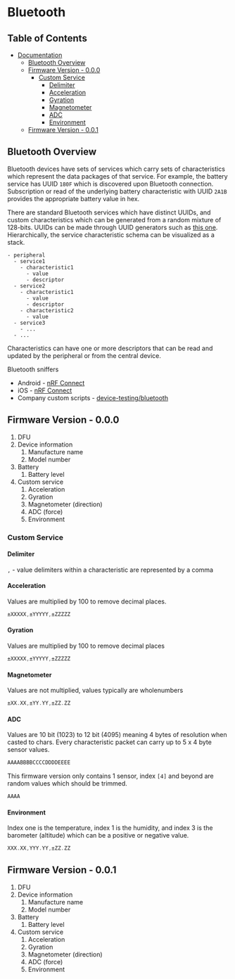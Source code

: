 # Bluetooth

## Table of Contents

- [Documentation](#documentation)
  * [Bluetooth Overview](#bluetooth-overview)
  * [Firmware Version - 0.0.0](#firmware-version---000)
    + [Custom Service](#custom-service)
      - [Delimiter](#delimiter)
      - [Acceleration](#acceleration)
      - [Gyration](#gyration)
      - [Magnetometer](#magnetometer)
      - [ADC](#adc)
      - [Environment](#environment)
  * [Firmware Version - 0.0.1](#firmware-version---001)

## Bluetooth Overview

Bluetooth devices have sets of services which carry sets of characteristics which represent the data packages of that service. For example, the battery service has UUID `180F` which is discovered upon Bluetooth connection. Subscription or read of the underlying battery characteristic with UUID `2A1B` provides the appropriate battery value in hex.

There are standard Bluetooth services which have distinct UUIDs, and custom characteristics which can be generated from a random mixture of 128-bits. UUIDs can be made through UUID generators such as [this one](https://www.uuidgenerator.net/). Hierarchically, the service characteristic schema can be visualized as a stack.

```
- peripheral
  - service1
    - characteristic1
      - value
      - descriptor
  - service2
    - characteristic1
      - value
      - descriptor
    - characteristic2
      - value
  - service3
    - ...
  - ...
```

Characteristics can have one or more descriptors that can be read and updated by the peripheral or from the central device.

Bluetooth sniffers
- Android - [nRF Connect](https://play.google.com/store/apps/details?id=no.nordicsemi.android.mcp&hl=en_US&gl=US)
- iOS - [nRF Connect](https://apps.apple.com/us/app/nrf-connect-bluetooth-app/id1054362403)
- Company custom scripts - [device-testing/bluetooth](https://github.com/Nextiles/device-testing/tree/master/bluetooth)

## Firmware Version - 0.0.0

1. DFU
2. Device information
    1. Manufacture name
    2. Model number
3. Battery
    1. Battery level
4. Custom service
    1. Acceleration
    2. Gyration
    3. Magnetometer (direction)
    4. ADC (force)
    5. Environment

### Custom Service

#### Delimiter

`,` - value delimiters within a characteristic are represented by a comma

#### Acceleration

Values are multiplied by 100 to remove decimal places.

```c
±XXXXX,±YYYYY,±ZZZZZ
```

#### Gyration

Values are multiplied by 100 to remove decimal places

```c
±XXXXX,±YYYYY,±ZZZZZ
```

#### Magnetometer

Values are not multiplied, values typically are wholenumbers

```c
±XX.XX,±YY.YY,±ZZ.ZZ
```

#### ADC

Values are 10 bit (1023) to 12 bit (4095) meaning 4 bytes of resolution when casted to chars. Every characteristic packet can carry up to 5 x 4 byte sensor values.

```c
AAAABBBBCCCCDDDDEEEE
```

This firmware version only contains 1 sensor, index `[4]` and beyond are random values which should be trimmed.

```c
AAAA
```

#### Environment

Index one is the temperature, index 1 is the humidity, and index 3 is the barometer (altitude) which can be a positive or negative value.

```c
XXX.XX,YYY.YY,±ZZ.ZZ
```

## Firmware Version - 0.0.1

1. DFU
2. Device information
    1. Manufacture name
    2. Model number
3. Battery
    1. Battery level
4. Custom service
    1. Acceleration
    2. Gyration
    3. Magnetometer (direction)
    4. ADC (force)
    5. Environment

